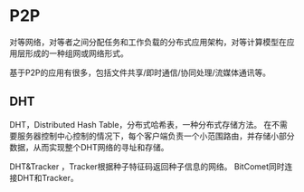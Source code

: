# P2P
对等网络，对等者之间分配任务和工作负载的分布式应用架构，对等计算模型在应用层形成的一种组网或网络形式。

基于P2P的应用有很多，包括文件共享/即时通信/协同处理/流媒体通讯等。
## DHT
DHT，Distributed Hash Table，分布式哈希表，一种分布式存储方法。
在不需要服务器控制中心控制的情况下，每个客户端负责一个小范围路由，并存储小部分数据，从而实现整个DHT网络的寻址和存储。

DHT&Tracker
，Tracker根据种子特征码返回种子信息的网络。
BitComet同时连接DHT和Tracker。